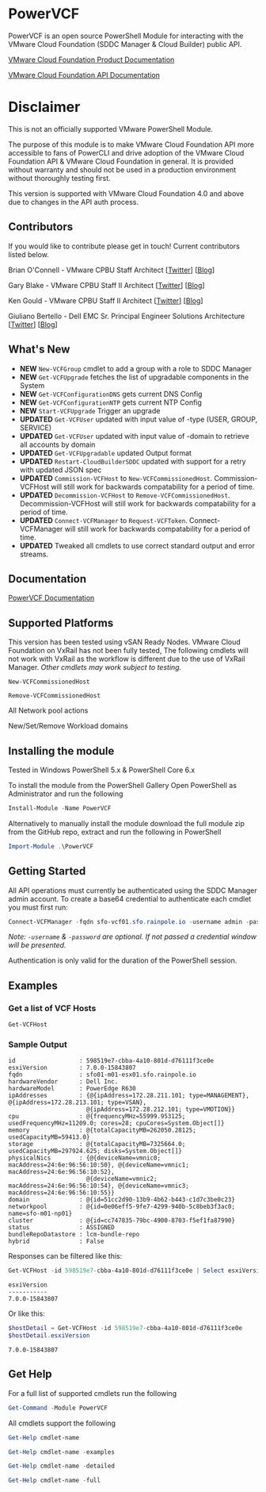 # PowerVCF
PowerVCF is an open source PowerShell Module for interacting with the VMware Cloud Foundation (SDDC Manager & Cloud Builder) public API.

<a href="https://docs.vmware.com/en/VMware-Cloud-Foundation" target="_blank">VMware Cloud Foundation Product Documentation</a>

<a href="https://code.vmware.com/apis/723/vmware-cloud-foundation" target="_blank">VMware Cloud Foundation API Documentation</a>

# Disclaimer
This is not an officially supported VMware PowerShell Module.

The purpose of this module is to make VMware Cloud Foundation API more accessible to fans of PowerCLI and drive adoption of the VMware Cloud Foundation API & VMware Cloud Foundation in general. It is provided without warranty and should not be used in a production environment without thoroughly testing first. 

This version is supported with VMware Cloud Foundation 4.0 and above due to changes in the API auth process.

## Contributors
If you would like to contribute please get in touch! Current contributors listed below.

Brian O'Connell - VMware CPBU Staff Architect \[[Twitter](https://twitter.com/LifeOfBrianOC)\] \[[Blog](https://LifeOfBrianOC.com)\]

Gary Blake - VMware CPBU Staff II Architect \[[Twitter](https://twitter.com/GaryJBlake)\] \[[Blog](https://my-cloudy-world.com/)\]

Ken Gould - VMware CPBU Staff II Architect \[[Twitter](https://twitter.com/feardamhan)\] \[[Blog](https://feardamhan.com/)\]

Giuliano Bertello - Dell EMC Sr. Principal Engineer Solutions Architecture \[[Twitter](https://twitter.com/GiulianoBerteo)\] \[[Blog](https://blog.bertello.org)\]

## What's New

- **NEW** `New-VCFGroup` cmdlet to add a group with a role to SDDC Manager
- **NEW** `Get-VCFUpgrade` fetches the list of upgradable components  in the System
- **NEW** `Get-VCFConfigurationDNS` gets current DNS Config
- **NEW** `Get-VCFConfigurationNTP` gets current NTP Config
- **NEW** `Start-VCFUpgrade` Trigger an upgrade
- **UPDATED** `Get-VCFUser` updated with input value of -type (USER, GROUP, SERVICE)
- **UPDATED** `Get-VCFUser` updated with input value of -domain to retrieve all accounts by domain
- **UPDATED** `Get-VCFUpgradable` updated Output format
- **UPDATED** `Restart-CloudBuilderSDDC` updated with support for a retry with updated JSON spec
- **UPDATED** `Commission-VCFHost` to `New-VCFCommissionedHost`. Commission-VCFHost will still work for backwards compatability for a period of time.
- **UPDATED** `Decommission-VCFHost` to `Remove-VCFCommissionedHost`. Decommission-VCFHost will still work for backwards compatability for a period of time.
- **UPDATED** `Connect-VCFManager` to `Request-VCFToken`. Connect-VCFManager will still work for backwards compatability for a period of time.
- **UPDATED** Tweaked all cmdlets to use correct standard output and error streams.

## Documentation
<a href="https://powervcf.readthedocs.io/en/latest/" target="_blank">PowerVCF Documentation</a>

## Supported Platforms
This version has been tested using vSAN Ready Nodes. VMware Cloud Foundation on VxRail has not been fully tested, The following cmdlets will not work with VxRail as the workflow is different due to the use of VxRail Manager. _Other cmdlets may work subject to testing._

`New-VCFCommissionedHost`

`Remove-VCFCommissionedHost`

All Network pool actions

New/Set/Remove Workload domains


## Installing the module
Tested in Windows PowerShell 5.x & PowerShell Core 6.x

To install the module from the PowerShell Gallery Open PowerShell as Administrator and run the following

```PowerShell
Install-Module -Name PowerVCF
```

Alternatively to manually install the module download the full module zip from the GitHub repo, extract and run the following in PowerShell

```PowerShell
Import-Module .\PowerVCF
```

## Getting Started
All API operations must currently be authenticated using the SDDC Manager admin account.
To create a base64 credential to authenticate each cmdlet you must first run:

```powershell
Connect-VCFManager -fqdn sfo-vcf01.sfo.rainpole.io -username admin -password VMware1!
```

*Note: `-username` & `-password` are optional. If not passed a credential window will be presented.*

Authentication is only valid for the duration of the PowerShell session.

## Examples
### Get a list of VCF Hosts

`Get-VCFHost`
### Sample Output

```
id                  : 598519e7-cbba-4a10-801d-d76111f3ce0e
esxiVersion         : 7.0.0-15843807
fqdn                : sfo01-m01-esx01.sfo.rainpole.io
hardwareVendor      : Dell Inc.
hardwareModel       : PowerEdge R630
ipAddresses         : {@{ipAddress=172.28.211.101; type=MANAGEMENT}, @{ipAddress=172.28.213.101; type=VSAN},            
                      @{ipAddress=172.28.212.101; type=VMOTION}}
cpu                 : @{frequencyMHz=55999.953125; usedFrequencyMHz=11209.0; cores=28; cpuCores=System.Object[]}
memory              : @{totalCapacityMB=262050.28125; usedCapacityMB=59413.0}
storage             : @{totalCapacityMB=7325664.0; usedCapacityMB=297924.625; disks=System.Object[]}
physicalNics        : {@{deviceName=vmnic0; macAddress=24:6e:96:56:10:50}, @{deviceName=vmnic1; macAddress=24:6e:96:56:10:52}, 
                      @{deviceName=vmnic2; macAddress=24:6e:96:56:10:54}, @{deviceName=vmnic3; macAddress=24:6e:96:56:10:55}}
domain              : @{id=51cc2d90-13b9-4b62-b443-c1d7c3be0c23}
networkpool         : @{id=0e06eff5-9fe7-4299-940b-5c8beb3f3ac0; name=sfo-m01-np01}
cluster             : @{id=cc747835-79bc-4900-8703-f5ef1fa87990}
status              : ASSIGNED
bundleRepoDatastore : lcm-bundle-repo
hybrid              : False
```


Responses can be filtered like this:

```powershell
Get-VCFHost -id 598519e7-cbba-4a10-801d-d76111f3ce0e | Select esxiVersion
```

```
esxiVersion
-----------
7.0.0-15843807
```


Or like this:

```powershell
$hostDetail = Get-VCFHost -id 598519e7-cbba-4a10-801d-d76111f3ce0e
$hostDetail.esxiVersion
```

```
7.0.0-15843807
```


## Get Help
For a full list of supported cmdlets run the following

```powershell
Get-Command -Module PowerVCF
```

All cmdlets support the following

```powershell
Get-Help cmdlet-name

Get-Help cmdlet-name -examples

Get-Help cmdlet-name -detailed

Get-Help cmdlet-name -full
```

